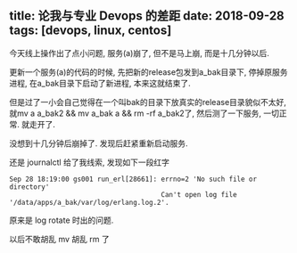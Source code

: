 title: 论我与专业 Devops 的差距
date: 2018-09-28
tags: [devops, linux, centos]
---
今天线上操作出了点小问题, 服务(a)崩了, 但不是马上崩, 而是十几分钟以后.

<!--more-->

更新一个服务(a)的代码的时候,
先把新的release包发到a_bak目录下, 停掉原服务进程, 在a_bak目录下启动了新进程,
本来这就结束了.

但是过了一小会自己觉得在一个叫bak的目录下放真实的release目录貌似不太好,
就mv a a_bak2 && mv a_bak a && rm -rf a_bak2了, 然后测了一下服务, 一切正常.
就走开了.

没想到十几分钟后崩掉了.
发现后赶紧重新启动服务.

还是 journalctl 给了我线索, 发现如下一段红字
```
Sep 28 18:19:00 gs001 run_erl[28661]: errno=2 'No such file or directory'
                                      Can't open log file '/data/apps/a_bak/var/log/erlang.log.2'.
```
原来是 log rotate 时出的问题.

以后不敢胡乱 mv 胡乱 rm 了

